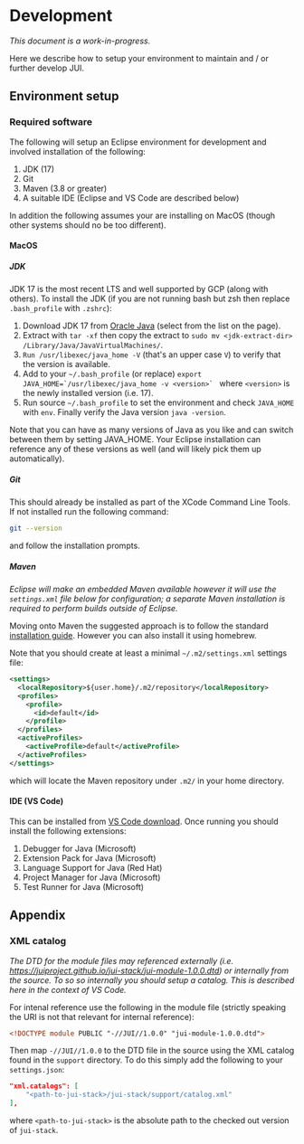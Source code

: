 # Development

*This document is a work-in-progress.*

Here we describe how to setup your environment to maintain and / or further develop JUI.

## Environment setup

### Required software

The following will setup an Eclipse environment for development and involved installation of the following:

1. JDK (17)
2. Git
3. Maven (3.8 or greater) 
4. A suitable IDE (Eclipse and VS Code are described below)

In addition the following assumes your are installing on MacOS (though other systems should no be too different).

#### MacOS

##### JDK

JDK 17 is the most recent LTS and well supported by GCP (along with others). To install the JDK (if you are not running bash but zsh then replace `.bash_profile` with `.zshrc`):

1. Download JDK 17 from [Oracle Java](https://jdk.java.net/archive/) (select from the list on the page).
2. Extract with 	`tar -xf` then copy the extract to `sudo mv <jdk-extract-dir> /Library/Java/JavaVirtualMachines/`.
3. `Run /usr/libexec/java_home -V` (that's an upper case `V`) to verify that the version is available.
4. Add to your `~/.bash_profile` (or replace) ``export JAVA_HOME=`/usr/libexec/java_home -v <version>` `` where `<version>` is the newly installed version (i.e. 17).
5. Run source `~/.bash_profile` to set the environment and check `JAVA_HOME` with `env`. Finally verify the Java version `java -version`.

Note that you can have as many versions of Java as you like and can switch between them by setting JAVA_HOME. Your Eclipse installation can reference any of these versions as well (and will likely pick them up automatically).

##### Git

This should already be installed as part of the XCode Command Line Tools. If not installed run the following command:

```bash
git --version
```

and follow the installation prompts.

##### Maven

*Eclipse will make an embedded Maven available however it will use the `settings.xml` file below for configuration; a separate Maven installation is required to perform builds outside of Eclipse.*

Moving onto Maven the suggested approach is to follow the standard [installation guide](https://maven.apache.org/install.html). However you can also install it using homebrew.

Note that you should create at least a minimal `~/.m2/settings.xml` settings file:

```xml
<settings>
  <localRepository>${user.home}/.m2/repository</localRepository>
  <profiles>
    <profile>
      <id>default</id>
    </profile>
  </profiles>
  <activeProfiles>
    <activeProfile>default</activeProfile>
  </activeProfiles>
</settings>
```

which will locate the Maven repository under `.m2/` in your home directory.

#### IDE (VS Code)

This can be installed from [VS Code download](https://code.visualstudio.com/download). Once running you should install the following extensions:

1. Debugger for Java (Microsoft)
2. Extension Pack for Java (Microsoft)
3. Language Support for Java (Red Hat)
4. Project Manager for Java (Microsoft)
5. Test Runner for Java (Microsoft)

## Appendix

### XML catalog

*The DTD for the module files may referenced externally (i.e. https://juiproject.github.io/jui-stack/jui-module-1.0.0.dtd) or internally from the source. To so so internally you should setup a catalog. This is described here in the context of VS Code.*

For intenal reference use the following in the module file (strictly speaking the URI is not that relevant for internal reference):

```xml
<!DOCTYPE module PUBLIC "-//JUI//1.0.0" "jui-module-1.0.0.dtd">
```

Then map `-//JUI//1.0.0` to the DTD file in the source using the XML catalog found in the `support` directory. To do this simply add the following to your `settings.json`:

```json
"xml.catalogs": [
    "<path-to-jui-stack>/jui-stack/support/catalog.xml"
],
```

where `<path-to-jui-stack>` is the absolute path to the checked out version of `jui-stack`.